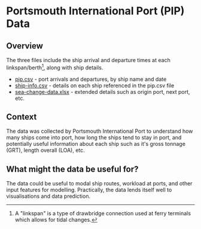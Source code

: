 # Portsmouth International Port (PIP) Data

## Overview

The three files include the ship arrival and departure times at each linkspan/berth[^1], along with ship details.

- [pip.csv](./pip.csv) - port arrivals and departures, by ship name and date
- [ship-info.csv](./ship-info.csv) - details on each ship referenced in the pip.csv file
- [sea-change-data.xlsx](./sea-change-data.xlsx) - extended details such as origin port, next port, etc.

## Context

The data was collected by Portsmouth International Port to understand how many ships come into port, how long the ships tend to stay in port, and potentially useful information about each ship such as it's gross tonnage (GRT), length overall (LOA), etc.

## What might the data be useful for?

The data could be useful to modal ship routes, workload at ports, and other input features for modelling. Practically, the data lends itself well to visualisations and data prediction.

[^1]: A "linkspan" is a type of drawbridge connection used at ferry terminals which allows for tidal changes.
